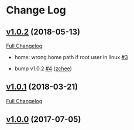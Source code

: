# Change Log

## [v1.0.2](https://github.com/zchee/go-xdgbasedir/tree/v1.0.2) (2018-05-13)
[Full Changelog](https://github.com/zchee/go-xdgbasedir/compare/v1.0.1...v1.0.2)

- home: wrong home path if root user in linux [\#3](https://github.com/zchee/go-xdgbasedir/issues/3)

- bump v1.0.2 [\#4](https://github.com/zchee/go-xdgbasedir/pull/4) ([zchee](https://github.com/zchee))

## [v1.0.1](https://github.com/zchee/go-xdgbasedir/tree/v1.0.1) (2018-03-21)
[Full Changelog](https://github.com/zchee/go-xdgbasedir/compare/v1.0.0...v1.0.1)

## [v1.0.0](https://github.com/zchee/go-xdgbasedir/tree/v1.0.0) (2017-07-05)
